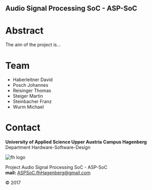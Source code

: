 ## Audio Signal Processing SoC - ASP-SoC

# Abstract

The aim of the project is...

# Team

- Haberleitner David
- Posch Johannes
- Reisinger Thomas
- Steiger Martin
- Steinbacher Franz
- Wurm Michael

# Contact

**University of Applied Science Upper Austria**
**Campus Hagenberg**  
Department Hardware-Software-Design

![fh logo](/Pictures/FhOOeLogoFeb2005.wmf)

Project Audio Signal Processing SoC - ASP-SoC  
**mail:** ASPSoC.fhHagenberg@gmail.com  

© 2017
